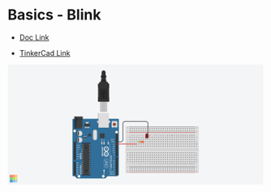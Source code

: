 # Basics - Blink

- [Doc Link](https://docs.arduino.cc/built-in-examples/basics/Blink/)

- [TinkerCad Link](https://www.tinkercad.com/things/4CUNxZ1gHJT-built-in-examplesbasicsblink)

![Circuit](built-in-examples_basics_Blink_.png)
